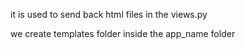
it is used to send back html files in the views.py

we create templates folder inside the app_name folder